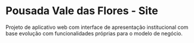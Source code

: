 # Pousada Vale das Flores - Site

Projeto de aplicativo web com interface de apresentação institucional com base evolução com funcionalidades próprias para o modelo de negócio.
